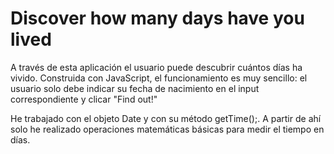 # Discover how many days have you lived

A través de esta aplicación el usuario puede descubrir cuántos días ha vivido. Construida con JavaScript, el funcionamiento es muy sencillo: el usuario solo debe indicar su fecha de nacimiento en el input correspondiente y clicar "Find out!"

He trabajado con el objeto Date y con su método getTime();. A partir de ahí solo he realizado operaciones matemáticas básicas para medir el tiempo en días.